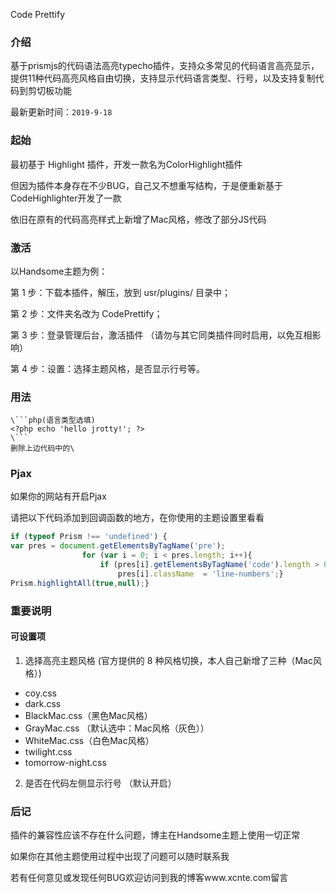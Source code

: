 Code Prettify 
### 介绍

基于prismjs的代码语法高亮typecho插件，支持众多常见的代码语言高亮显示，提供11种代码高亮风格自由切换，支持显示代码语言类型、行号，以及支持复制代码到剪切板功能

最新更新时间：`2019-9-18`

### 起始

最初基于 Highlight 插件，开发一款名为ColorHighlight插件

但因为插件本身存在不少BUG，自己又不想重写结构，于是便重新基于CodeHighlighter开发了一款

依旧在原有的代码高亮样式上新增了Mac风格，修改了部分JS代码

### 激活

以Handsome主题为例：

第 1 步：下载本插件，解压，放到 usr/plugins/ 目录中；

第 2 步：文件夹名改为 CodePrettify；

第 3 步：登录管理后台，激活插件 （请勿与其它同类插件同时启用，以免互相影响）

第 4 步：设置：选择主题风格，是否显示行号等。

### 用法

```
\```php(语言类型选填)
<?php echo 'hello jrotty!'; ?>
\```
删除上边代码中的\
```

### Pjax

如果你的网站有开启Pjax

请把以下代码添加到回调函数的地方，在你使用的主题设置里看看

```javascript
if (typeof Prism !== 'undefined') {
var pres = document.getElementsByTagName('pre');
                for (var i = 0; i < pres.length; i++){
                    if (pres[i].getElementsByTagName('code').length > 0)
                        pres[i].className  = 'line-numbers';}
Prism.highlightAll(true,null);}
```

### 重要说明

#### 可设置项

1. 选择高亮主题风格 (官方提供的 8 种风格切换，本人自己新增了三种（Mac风格）)

- coy.css
- dark.css
- BlackMac.css（黑色Mac风格）
- GrayMac.css （默认选中：Mac风格（灰色））
- WhiteMac.css（白色Mac风格）
- twilight.css
- tomorrow-night.css
2. 是否在代码左侧显示行号 （默认开启）

### 后记

插件的兼容性应该不存在什么问题，博主在Handsome主题上使用一切正常

如果你在其他主题使用过程中出现了问题可以随时联系我

若有任何意见或发现任何BUG欢迎访问到我的博客www.xcnte.com留言
